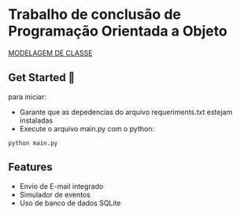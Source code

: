 
# Trabalho de conclusão de Programação Orientada a Objeto


[MODELAGEM DE CLASSE](https://lucid.app/lucidchart/ce115dfe-d00c-4188-aa1a-a6653f41fbf5/edit?invitationId=inv_601fced8-5f9e-4082-bf69-d092d526e6ce&page=0_0#)




## Get Started 🚀  
para iniciar:
- Garante que as depedencias do arquivo requeriments.txt estejam instaladas
- Execute o arquivo main.py com o python:

``` python main.py ```



## Features  
- Envio de E-mail integrado
- Simulador de eventos
- Uso de banco de dados SQLite
